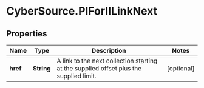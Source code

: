 # CyberSource.PIForIILinkNext

## Properties
Name | Type | Description | Notes
------------ | ------------- | ------------- | -------------
**href** | **String** | A link to the next collection starting at the supplied offset plus the supplied limit. | [optional] 



